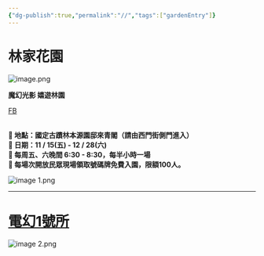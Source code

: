 ```yaml
---
{"dg-publish":true,"permalink":"//","tags":["gardenEntry"]}
---
```




# 林家花園


![image.png](/img/user/Image/image.png)


**魔幻光影 嬉遊林園**

[FB](https://www.facebook.com/theLinGarden)

**\
📍 地點：國定古蹟林本源園邸來青閣（請由西門街側門進入） \
📍 日期：11 / 15(五) - 12 / 28(六) \
📍 每周五、六晚間 6:30 - 8:30，每半小時一場 \
​📍 每場次開放民眾現場領取號碼牌免費入園，限額100人。**

![image 1.png](./林家花園-assets/image%201.png)

---

# [電幻1號所](https://newtaipei.travel/zh-tw/Attractions/Detail/403689)

![image 2.png](/img/user/Image/image%202.png)